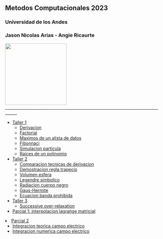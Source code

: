 ## Metodos Computacionales 2023
### Universidad de los Andes
### Jason Nicolas Arias - Angie Ricaurte
<img src="http://revistaeducacionvirtual.com/wp-content/uploads/2016/09/universidad-de-los-andes-logo.png" height="200" />
<br>
____________________________________________________________________________________

<ul>
    <li>
        <a href="https://github.com/JsNcAr/Metodos1_JasonArias_AngieRicaurte/tree/main/Tareas/Taller_01" target="_blank">Taller 1</a> <ul>
            <li><a href="https://github.com/JsNcAr/Metodos1_JasonArias_AngieRicaurte/tree/main/Tareas/Taller_01/Derivacion" target="_blank">Derivacion</a> <br> </li>
            <li><a href="https://github.com/JsNcAr/Metodos1_JasonArias_AngieRicaurte/blob/main/Tareas/Taller_01/2_01_Factorial.ipynb" target="_blank">Factorial</a> <br> </li>
            <li><a href="https://github.com/JsNcAr/Metodos1_JasonArias_AngieRicaurte/blob/main/Tareas/Taller_01/2_02_Maximos.ipynb" target="_blank">Maximos de un alista de datos</a> <br> </li>
            <li><a href="https://github.com/JsNcAr/Metodos1_JasonArias_AngieRicaurte/blob/main/Tareas/Taller_01/2_03_fibonnaci.ipynb" target="_blank">Fibonnaci</a> <br> </li>
            <li><a href="https://github.com/JsNcAr/Metodos1_JasonArias_AngieRicaurte/blob/main/Tareas/Taller_01/2_08_Particles.ipynb" target="_blank">Simulacion particula</a> <br> </li>
            <li><a href="https://github.com/JsNcAr/Metodos1_JasonArias_AngieRicaurte/blob/main/Tareas/Taller_01/3_10_3_Raices_Polinomio.ipynb" target="_blank">Raices de un polinomio</a> <br> </li>
        </ul>
    </li>
    <li>
        <a href="https://github.com/JsNcAr/Metodos1_JasonArias_AngieRicaurte/tree/main/Tareas/Taller_02" target="_blank">Taller 2</a> 
        <ul>
            <li><a href="https://github.com/JsNcAr/Metodos1_JasonArias_AngieRicaurte/blob/main/Tareas/Taller_02/Derivadas_8.ipynb" target="_blank">Comparacion tecnicas de derivacion</a> <br> </li>
            <li><a href="https://github.com/JsNcAr/Metodos1_JasonArias_AngieRicaurte/blob/main/Tareas/Taller_02/Integracion_01.jpg" target="_blank">Demostracion regla trapecio</a> <br> </li>
            <li><a href="https://github.com/JsNcAr/Metodos1_JasonArias_AngieRicaurte/blob/main/Tareas/Taller_02/Integracion_07.ipynb" target="_blank">Volumen esfera</a> <br> </li>
            <li><a href="https://github.com/JsNcAr/Metodos1_JasonArias_AngieRicaurte/blob/main/Tareas/Taller_02/Integracion_14.ipynb" target="_blank">Legendre simbolico</a> <br> </li>
            <li><a href="https://github.com/JsNcAr/Metodos1_JasonArias_AngieRicaurte/blob/main/Tareas/Taller_02/Integracion_17.ipynb" target="_blank">Radiacion cuerpo negro</a> <br> </li>
            <li><a href="https://github.com/JsNcAr/Metodos1_JasonArias_AngieRicaurte/blob/main/Tareas/Taller_02/Integracion_18.ipynb" target="_blank">Gaus-Hermite</a> <br> </li>
            <li><a href="https://github.com/JsNcAr/Metodos1_JasonArias_AngieRicaurte/blob/main/Tareas/Taller_02/Integracion_19.ipynb" target="_blank">Ecuacion banda prohibida</a> <br> </li>
        </ul>
    </li>
    <li>
        <a href="https://github.com/JsNcAr/Metodos1_JasonArias_AngieRicaurte/tree/main/Tareas/Taller_03" target="_blank">Taller 3</a> 
        <ul>
            <li><a href="https://github.com/JsNcAr/Metodos1_JasonArias_AngieRicaurte/blob/main/Tareas/Taller_03/LinealAlgebra_06.ipynb" target="_blank">Successive over-relaxation</a> <br> </li>
        </ul>
    </li>
    <li>
        <a href="https://github.com/JsNcAr/Metodos1_JasonArias_AngieRicaurte/blob/main/Parcial_1/p1.ipynb" target="_blank">Parcial 1: interpolacion lagrange matricial</a> 
        </ul>
    </li>
    <li>
        <a href="https://github.com/JsNcAr/Metodos1_JasonArias_AngieRicaurte/tree/main/Parcial_2" target="_blank">Parcial 2</a> 
        <ul>
            <li><a href="https://github.com/JsNcAr/Metodos1_JasonArias_AngieRicaurte/blob/main/Parcial_2/Ejercicio_integracion_teorico_22.pdf" target="_blank">Integracion teorica campo electrico</a> <br> </li>
            <li><a href="https://github.com/JsNcAr/Metodos1_JasonArias_AngieRicaurte/blob/main/Parcial_2/p2.ipynb" target="_blank">Integracion numerica campo electrico</a> <br> </li>
        </ul>
    </li>
</ul>